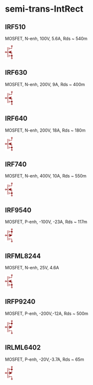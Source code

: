 # semi-trans-IntRect

## IRF510
MOSFET, N-enh, 100V, 5.6A, Rds ~ 540m

![IRF510__1__1](/images/semi-trans-IntRect__IRF510__1__1.png?raw=true) 

## IRF630
MOSFET, N-enh, 200V, 9A, Rds ~ 400m

![IRF630__1__1](/images/semi-trans-IntRect__IRF630__1__1.png?raw=true) 

## IRF640
MOSFET, N-enh, 200V, 18A, Rds ~ 180m

![IRF640__1__1](/images/semi-trans-IntRect__IRF640__1__1.png?raw=true) 

## IRF740
MOSFET, N-enh, 400V, 10A, Rds ~ 550m

![IRF740__1__1](/images/semi-trans-IntRect__IRF740__1__1.png?raw=true) 

## IRF9540
MOSFET, P-enh, -100V, -23A, Rds ~ 117m

![IRF9540__1__1](/images/semi-trans-IntRect__IRF9540__1__1.png?raw=true) 

## IRFML8244
MOSFET, N-enh, 25V, 4.6A

![IRFML8244__1__1](/images/semi-trans-IntRect__IRFML8244__1__1.png?raw=true) 

## IRFP9240
MOSFET, P-enh, -200V,-12A, Rds ~ 500m

![IRFP9240__1__1](/images/semi-trans-IntRect__IRFP9240__1__1.png?raw=true) 

## IRLML6402
MOSFET, P-enh, -20V,-3.7A, Rds ~ 65m

![IRLML6402__1__1](/images/semi-trans-IntRect__IRLML6402__1__1.png?raw=true) 

